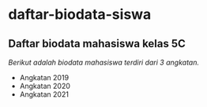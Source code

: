 daftar-biodata-siswa
==
Daftar biodata mahasiswa kelas 5C
--
*Berikut adalah biodata mahasiswa terdiri dari 3 angkatan.*
- Angkatan 2019
- Angkatan 2020
- Angkatan 2021
